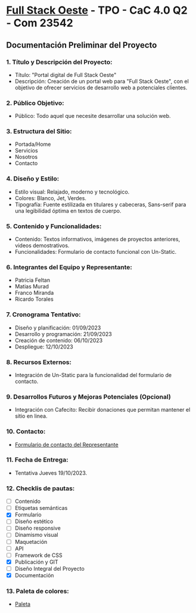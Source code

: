 # [Full Stack Oeste](https://matipretz.ar/fullstackoeste/) - TPO - CaC 4.0 Q2 - Com 23542


## Documentación Preliminar del Proyecto 

### 1. Título y Descripción del Proyecto:
- Título: "Portal digital de Full Stack Oeste"
- Descripción: Creación de un portal web para "Full Stack Oeste", con el objetivo de ofrecer servicios de desarrollo web a potenciales clientes.

### 2. Público Objetivo:
- Público: Todo aquel que necesite desarrollar una solución web.

### 3. Estructura del Sitio:
- Portada/Home
- Servicios
- Nosotros
- Contacto

### 4. Diseño y Estilo:
- Estilo visual: Relajado, moderno y tecnológico.
- Colores: Blanco, Jet, Verdes.
- Tipografía: Fuente estilizada en titulares y cabeceras, Sans-serif para una legibilidad óptima en textos de cuerpo.

### 5. Contenido y Funcionalidades:
- Contenido: Textos informativos, imágenes de proyectos anteriores, videos demostrativos.
- Funcionalidades: Formulario de contacto funcional con Un-Static.

### 6. Integrantes del Equipo y Representante:
- Patricia Feltan
- Matias Murad
- Franco Miranda
- Ricardo Torales

### 7. Cronograma Tentativo:
- Diseño y planificación: 01/09/2023
- Desarrollo y programación: 21/09/2023
- Creación de contenido: 06/10/2023
- Despliegue: 12/10/2023

### 8. Recursos Externos:
- Integración de Un-Static para la funcionalidad del formulario de contacto.

### 9. Desarrollos Futuros y Mejoras Potenciales (Opcional)
- Integración con Cafecito: Recibir donaciones que permitan mantener el sitio en linea.

### 10. Contacto:
- [Formulario de contacto del Representante](https://matipretz.ar/fullstackoeste/contactos.html)

### 11. Fecha de Entrega:
- Tentativa Jueves 19/10/2023.

### 12. Checklis de pautas:
- [ ] Contenido
- [ ] Etiquetas semánticas
- [x] Formulario
- [ ] Diseño estético
- [ ] Diseño responsive
- [ ] Dinamismo visual
- [ ] Maquetación
- [ ] API
- [ ] Framework de CSS
- [x] Publicación y GIT
- [ ] Diseño Integral del Proyecto
- [x] Documentación

### 13. Paleta de colores:
- [Paleta](https://coolors.co/visualizer/ffffff-6ab84c-7ed957-343434)
